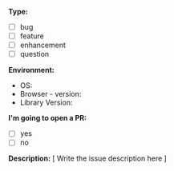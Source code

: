 **Type:**
- [ ] bug
- [ ] feature
- [ ] enhancement
- [ ] question

**Environment:**
 - OS:
 - Browser - version:
 - Library Version:

**I'm going to open a PR:**
- [ ] yes
- [ ] no

**Description:**
[ Write the issue description here ]
